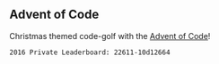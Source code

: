 ## Advent of Code


Christmas themed code-golf with the [Advent of Code](http://adventofcode.com/)!

```
2016 Private Leaderboard: 22611-10d12664
```
